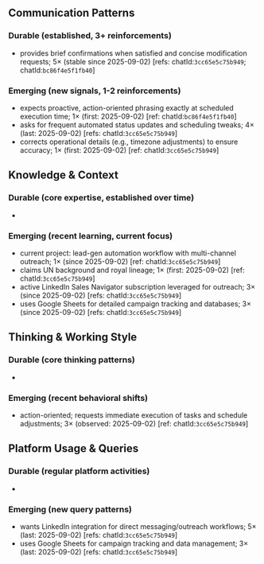 ## Communication Patterns
### Durable (established, 3+ reinforcements)
- provides brief confirmations when satisfied and concise modification requests; 5× (stable since 2025-09-02) [refs: chatId:`3cc65e5c75b949`; chatId:`bc86f4e5f1fb40`]

### Emerging (new signals, 1-2 reinforcements)
- expects proactive, action-oriented phrasing exactly at scheduled execution time; 1× (first: 2025-09-02) [ref: chatId:`bc86f4e5f1fb40`]
- asks for frequent automated status updates and scheduling tweaks; 4× (last: 2025-09-02) [refs: chatId:`3cc65e5c75b949`]
- corrects operational details (e.g., timezone adjustments) to ensure accuracy; 1× (first: 2025-09-02) [ref: chatId:`3cc65e5c75b949`]

## Knowledge & Context
### Durable (core expertise, established over time)
-

### Emerging (recent learning, current focus)
- current project: lead-gen automation workflow with multi-channel outreach; 1× (since 2025-09-02) [ref: chatId:`3cc65e5c75b949`]
- claims UN background and royal lineage; 1× (first: 2025-09-02) [ref: chatId:`3cc65e5c75b949`]
- active LinkedIn Sales Navigator subscription leveraged for outreach; 3× (since 2025-09-02) [refs: chatId:`3cc65e5c75b949`]
- uses Google Sheets for detailed campaign tracking and databases; 3× (since 2025-09-02) [refs: chatId:`3cc65e5c75b949`]

## Thinking & Working Style
### Durable (core thinking patterns)
-

### Emerging (recent behavioral shifts)
- action-oriented; requests immediate execution of tasks and schedule adjustments; 3× (observed: 2025-09-02) [ref: chatId:`3cc65e5c75b949`]

## Platform Usage & Queries
### Durable (regular platform activities)
-

### Emerging (new query patterns)
- wants LinkedIn integration for direct messaging/outreach workflows; 5× (last: 2025-09-02) [refs: chatId:`3cc65e5c75b949`]
- uses Google Sheets for campaign tracking and data management; 3× (last: 2025-09-02) [refs: chatId:`3cc65e5c75b949`]